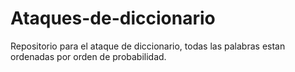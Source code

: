 # Ataques-de-diccionario
Repositorio para el ataque de diccionario, todas las palabras estan ordenadas por orden de probabilidad.
